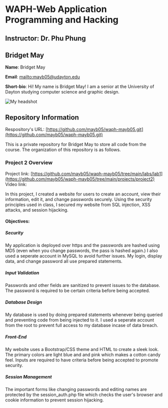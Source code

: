 # WAPH-Web Application Programming and Hacking

## Instructor: Dr. Phu Phung

## Bridget May

**Name**: Bridget May

**Email**: [mailto:mayb05@udayton.edu](mayb05@udayton.edu)

**Short-bio**: Hi! My name is Bridget May! I am a senior at the University of Dayton studying computer science and graphic design. 

![My headshot](https://media.licdn.com/dms/image/v2/D4E03AQHvk8lHxTiECQ/profile-displayphoto-shrink_200_200/profile-displayphoto-shrink_200_200/0/1713551502164?e=2147483647&v=beta&t=SuY7PS2d8f-eDm-pIhqAfLjnjmJ0WVn1xhShCborkbg)

## Repository Information

Respository's URL: [https://github.com/mayb05/waph-mayb05.git](https://github.com/mayb05/waph-mayb05.git)

This is a private repository for Bridget May to store all code from the course. The organization of this repository is as follows.

### Project 2 Overview
Project link: [https://github.com/mayb05/waph-mayb05/tree/main/labs/lab1](https://github.com/mayb05/waph-mayb05/tree/main/projects/project2)
Video link: 

In this project, I created a website for users to create an account, view their information, edit it, and change passwords securely. Using the security principles used in class, I secured my website from SQL injection, XSS attacks, and session hijacking. 

#### Objectives:

##### Security
My application is deployed over https and the passwords are hashed using MD5 (even when you change passwords, the pass is hashed again.) I also used a seperate account in MySQL to avoid further issues. My login, display data, and change password all use prepared statements. 

##### Input Validation
Passwords and other fields are sanitized to prevent issues to the database. The password is required to be certain criteria before being accepted. 

##### Database Design
My database is used by doing prepared statements whenever being queried and preventing code from being injected to it. I used a seperate account from the root to prevent full access to my database incase of data breach. 

##### Front-End
My website uses a Bootstrap/CSS theme and HTML to create a sleek look. The primary colors are light blue and and pink which makes a cotton candy feel. Inputs are required to have criteria before being accepted to promote security. 

##### Session Management
The important forms like changing passwords and editing names are protected by the session_auth.php file which checks the user's browser and cookie information to prevent session hijacking. 


